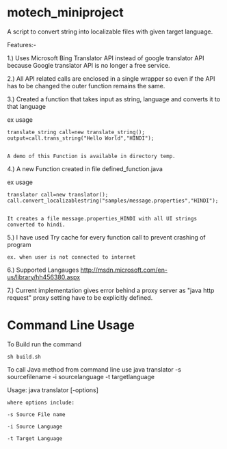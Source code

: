 motech_miniproject
==================

A script to convert string into localizable files with given target language.

Features:-


1.) Uses Microsoft Bing Translator API instead of google translator API because Google translator API is no longer a free service.


2.) All API related calls are enclosed in a single wrapper so even if the API has to be changed the outer function remains the same.


3.) Created a function that takes input as string, language and converts it to that language


ex usage


	translate_string call=new translate_string();
	output=call.trans_string("Hello World","HINDI");


	A demo of this Function is available in directory temp.

4.) A new Function created in file defined_function.java


ex usage


	translator call=new translator();
	call.convert_localizablestring("samples/message.properties","HINDI");


	It creates a file message.properties_HINDI with all UI strings converted to hindi.




5.) I have used Try cache for every function call to prevent crashing of program 


	ex. when user is not connected to internet



6.) Supported Langauges http://msdn.microsoft.com/en-us/library/hh456380.aspx


7.) Current implementation gives error behind a proxy server as "java http request" proxy setting have to be explicitly defined.



Command Line Usage 
==================

To Build run the command

	sh build.sh

To call Java method from command line use
java translator -s sourcefilename -i sourcelanguage -t targetlanguage

Usage: java translator [-options]      
 
	where options include:

	-s Source File name

	-i Source Language 

	-t Target Language

